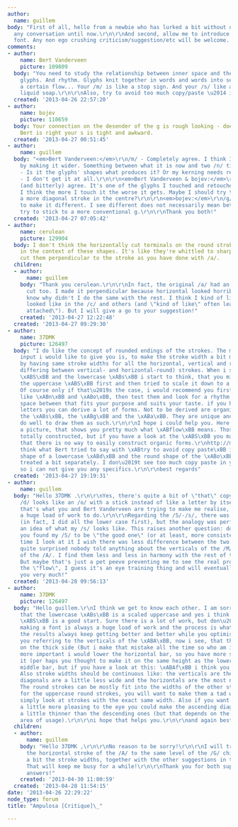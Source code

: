 ```yaml
---
author:
  name: guillem
body: "First of all, hello from a newbie who has lurked a bit without daring to join
  any conversation until now.\r\n\r\nAnd second, allow me to introduce my very first
  font. Any non ego crushing criticism/suggestion/etc will be welcome. Thanks![img:sites/default/files/old-images/typophile_5850.png]"
comments:
- author:
    name: Bert Vanderveen
    picture: 109809
  body: "You need to study the relationship between inner space and the space between
    glyphs. And rhythm. Glyphs knit together in words and words into sentences need
    a certain flow... Your /m/ is like a stop sign. And your /s/ like a splotch of
    liquid soap.\r\n\r\nAlso, try to avoid too much copy/paste \u2014 it impedes character."
  created: '2013-04-26 22:57:20'
- author:
    name: bojev
    picture: 110659
  body: Your connection on the desender of the g is rough looking - does not flow.
    Bert is right your s is tight and awkward.
  created: '2013-04-27 00:51:45'
- author:
    name: guillem
  body: "<em>Bert Vanderveen:</em>\r\n/m/ - Completely agree. I think I can save it
    by making it wider. Something between what it is now and two /n/ tied together.\r\nRhythm/flow
    - Is it the glyphs' shapes what produces it? Or my kerning needs revision too?\r\nCopy&paste
    - I don't get it at all.\r\n\r\n<em>Bert Vanderveen & bojev:</em>\r\n/s/ - Completely
    (and bitterly) agree. It's one of the glyphs I touched and retouched most, and
    I think the more I touch it the worse it gets. Maybe I should try to redo it with
    a more diagonal stroke in the centre?\r\n\r\n<em>bojev:</em>\r\n/g/ - I wanted
    to make it different. I see different does not necessarily mean better. I will
    try to stick to a more conventional g.\r\n\r\nThank you both!"
  created: '2013-04-27 07:05:42'
- author:
    name: cerulean
    picture: 129904
  body: I don't think the horizontally cut terminals on the round strokes are suitable
    in the context of these shapes. It's like they're whittled to sharp points. I'd
    cut them perpendicular to the stroke as you have done with /a/.
  children:
  - author:
      name: guillem
    body: "Thank you cerulean.\r\n\r\nIn fact, the original /a/ had an horizontal
      cut too. I made it perpendicular because horizontal looked horrible. I don't
      know why didn't I do the same with the rest. I think I kind of liked how it
      looked like in the /c/ and others (and \"kind of like\" often leads to \"feel
      attached\"). But I will give a go to your suggestion!"
    created: '2013-04-27 12:22:48'
  created: '2013-04-27 09:29:30'
- author:
    name: 37DMK
    picture: 126497
  body: "I do like the concept of rounded endings of the strokes. The most important
    input i would like to give you is, to make the stroke width a bit more continuous,
    by having same stroke widths for all the horizontal, vertical and round (of course
    differing between vertical- and horizontal-round) strokes. When i see the uppercase
    \xABS\xBB and the lowercase \xABs\xBB i start to think, that you might have drawn
    the uppercase \xABS\xBB first and then tried to scale it down to a lowercase \xABs\xBB.
    Of course only if that\u2019s the case, i would recommend you first to draw letters
    like \xABn\xBB and \xABo\xBB, then test them and look for a rhythm with the white
    space between that fits your purpose and suits your taste. if you have those two
    letters you can derive a lot of forms. Not to be derived are organic forms like
    the \xABs\xBB, the \xABg\xBB and the \xABa\xBB. They are unique and you would
    do well to draw them as such.\r\n\r\nI hope i could help you. Here is a link to
    a picture, that shows you pretty much what \xABflow\xBB means. Those letters look
    totally constructed, but if you have a look at the \xABS\xBB you may realize,
    that there is no way to easily construct organic forms.\r\nhttp://maxboam.files.wordpress.com/2011/08/thomasewingfrench-essentialsoflettering-1912-02.jpg\r\n\r\nI
    think what Bert tried to say with \xABtry to avoid copy paste\xBB is: The round
    shape of a lowercase \xABd\xBB and the round shape of the \xABo\xBB should be
    treated a bit separately. I don\u2019t see too much copy paste in your font myself,
    so i can not give you any specifics.\r\n\r\nbest regards"
  created: '2013-04-27 19:19:31'
- author:
    name: guillem
  body: "Hello 37DMK .\r\n\r\nYes, there's quite a bit of \"that\" copypaste, so <em>my
    /d/ looks like an /o/ with a stick instead of like a letter by itself?</em>. If
    that's what you and Bert Vanderveen are trying to make me realise, I think I have
    a huge load of work to do.\r\n\r\nRegarding the /S/-/s/, there was no scaling
    (in fact, I did all the lower case first), but the analogy was perfect to have
    an idea of what my /s/ looks like. This raises another question: does that mean
    you found my /S/ to be \"the good one\" (or at least, more consistent)? Every
    time I look at it I wish there was less difference between the two curves.\r\n\r\nI'm
    quite surprised nobody told anything about the verticals of the /M/ and the horizontal
    of the /A/. I find them less and less in harmony with the rest of the glyphs.
    But maybe that's just a pet peeve preventing me to see the real problems.\r\n\r\nRegarding
    the \"flow\", I guess it's an eye training thing and will eventually click.\r\n\r\nThank
    you very much!"
  created: '2013-04-28 09:56:13'
- author:
    name: 37DMK
    picture: 126497
  body: "Hello guillem.\r\nI think we get to know each other. I am sorry for assuming,
    that the lowercase \xABs\xBB is a scaled uppercase and yes i think the uppercase
    \xABS\xBB is a good start. Sure there is a lot of work, but don\u2019t worry,
    making a font is always a huge load of work and the process is what matters, because
    the results always keep getting better and better while you optimise your workflow.\r\n\r\nWhen
    you referring to the verticals of the \xABA\xBB, now i see, that they are a tad
    on the thick side (But i make that mistake all the time so who am i to tell) and
    more important i would lower the horizontal bar, so you have more space inside
    it (per haps you thought to make it on the same height as the lowercase \xABf\xBB
    middle bar, but if you have a look at this: \xABAf\xBB i think you get the picture).
    Also stroke widths should be continuous like: the verticals are the widest, the
    diagonals are a little less wide and the horizontals are the most narrow ones.
    The round strokes can be mostly fit into the widths of the other strokes, except
    for the uppercase round strokes, you will want to make them a tad wider when you
    simply look at strokes with the exact same width. Also if you want to make it
    a little more pleasing to the eye you could make the ascending diagonal strokes
    a little thinner than the descending ones (but that depends on the taste and the
    area of usage).\r\n\r\ni hope that helps you.\r\n\r\nand again best regards"
  children:
  - author:
      name: guillem
    body: "Hello 37DMK ,\r\n\r\nNo reason to be sorry!\r\n\r\nI will try to lower
      the horizontal stroke of the /A/ to the same level of the /G/ chin, and tweak
      a bit the stroke widths, together with the other suggestions in the thread.
      That will keep me busy for a while!\r\n\r\nThank you for both super elaborate
      answers!"
    created: '2013-04-30 11:00:59'
  created: '2013-04-28 11:54:15'
date: '2013-04-26 22:29:22'
node_type: forum
title: "Ampulosa [Critique]\_"

---
```

